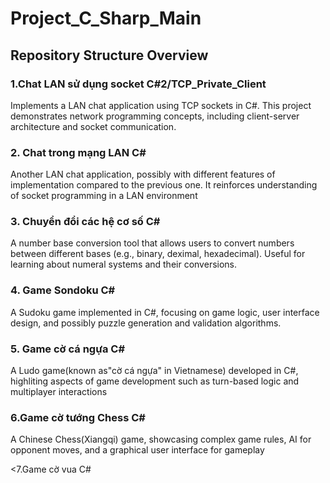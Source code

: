 <h1> Project_C_Sharp_Main </h1>
<h2> Repository Structure Overview </h2>
<h3> 1.Chat LAN sử dụng socket C#2/TCP_Private_Client </h3> 
<p> Implements a LAN chat application using TCP sockets in C#. This project demonstrates network programming concepts, including client-server architecture and socket communication. </p>
<h3> 2. Chat trong mạng LAN C# </h3>
<p> Another LAN chat application, possibly with different features of implementation compared to the previous one. It reinforces understanding of socket programming in a LAN environment </p>
<h3> 3. Chuyển đổi các hệ cơ số C# </h3>
<p> A number base conversion tool that allows users to convert numbers between different bases (e.g., binary, deximal, hexadecimal). Useful for learning about numeral systems and their conversions. </p>
<h3> 4. Game Sondoku C# </h3>
<p> A Sudoku game implemented in C#, focusing on game logic, user interface design, and possibly puzzle generation and validation algorithms. </p>
<h3> 5. Game cờ cá ngựa C# </h3>
<p> A Ludo game(known as"cờ cá ngựa" in Vietnamese) developed in C#, highliting aspects of game development such as turn-based logic and multiplayer interactions </p>
<h3> 6.Game cờ tướng Chess C# </h3>
<p> A Chinese Chess(Xiangqi) game, showcasing complex game rules, AI for opponent moves, and a graphical user interface for gameplay </p>
<7.Game cờ vua C#</h>
